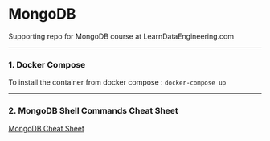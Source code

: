 # MongoDB
Supporting repo for MongoDB course at LearnDataEngineering.com

---
### 1. Docker Compose
To install the container from docker compose :
`docker-compose up`

---

### 2. MongoDB Shell Commands Cheat Sheet

[MongoDB Cheat Sheet](https://gist.github.com/michaeltreat/d3bdc989b54cff969df86484e091fd0c)
